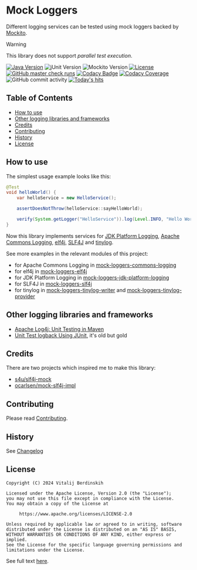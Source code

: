 # Mock Loggers

Different logging services can be tested using mock loggers backed by [Mockito][].

> [!WARNING]
> This library does not support _parallel test execution_.

[![Java Version][java-version]][jdk-download]
![jUnit Version][junit-version]
![Mockito Version][mockito-version]
[![License][license-badge]][license-link]  
[![GitHub master check runs][github-master-check-runs]][github-master-check-runs-link]
[![Codacy Badge][codacy-badge]][codacy-badge-link]
[![Codacy Coverage][codacy-coverage]][codacy-coverage-link]
![GitHub commit activity][github-commit-activity]
[![Today's hits][today-hits]][today-hits-link]

## Table of Contents

<!--ts-->
* [How to use](#how-to-use)
* [Other logging libraries and frameworks](#other-logging-libraries-and-frameworks)
* [Credits](#credits)
* [Contributing](#contributing)
* [History](#history)
* [License](#license)

<!-- Created by https://github.com/ekalinin/github-markdown-toc -->
<!-- Added by: r2, at: Fri Feb 21 08:07:42 PM EET 2025 -->

<!--te-->

## How to use

The simplest usage example looks like this:

```java
@Test
void helloWorld() {
    var helloService = new HelloService();

    assertDoesNotThrow(helloService::sayHelloWorld);

    verify(System.getLogger("HelloService")).log(Level.INFO, "Hello World!");
}
```

Now this library implements services for [JDK Platform Logging][jdk-logging],
[Apache Commons Logging][commons-logging], [elf4j][], [SLF4J][slf4j] and [tinylog][].

See more examples in the relevant modules of this project:

* for Apache Commons Logging in [mock-loggers-commons-logging](commons-logging)
* for elf4j in [mock-loggers-elf4j](elf4j)
* for JDK Platform Logging in [mock-loggers-jdk-platform-logging](jdk-platform-logging)
* for SLF4J in [mock-loggers-slf4j](slf4j)
* for tinylog in [mock-loggers-tinylog-writer](tinylog-writer) and [mock-loggers-tinylog-provider](tinylog-provider)

## Other logging libraries and frameworks

* [Apache Log4j: Unit Testing in Maven][log4j-unit-testing-in-maven]
* [Unit Test logback Using JUnit][logback-unit-test-using-junit], it's old but gold

## Credits

There are two projects which inspired me to make this library:

* [s4u/slf4j-mock][slf4j-mock]
* [ocarlsen/mock-slf4j-impl][mock-slf4j-impl]

## Contributing

Please read [Contributing](contributing.md).

## History

See [Changelog](changelog.md)

## License

```text
Copyright (C) 2024 Vitalij Berdinskih

Licensed under the Apache License, Version 2.0 (the "License");
you may not use this file except in compliance with the License.
You may obtain a copy of the License at

     https://www.apache.org/licenses/LICENSE-2.0

Unless required by applicable law or agreed to in writing, software
distributed under the License is distributed on an "AS IS" BASIS,
WITHOUT WARRANTIES OR CONDITIONS OF ANY KIND, either express or implied.
See the License for the specific language governing permissions and
limitations under the License.
```

See full text [here](LICENSE "the LICENSE file").

[Mockito]: https://site.mockito.org

[jdk-logging]: https://www.baeldung.com/java-9-logging-api "Java Platform Logging API"

[commons-logging]: https://commons.apache.org/proper/commons-logging/ "Apache Commons Logging"

[elf4j]: https://github.com/elf4j "Easy Logging Facade for Java"

[slf4j]: https://www.slf4j.org/ "Simple Logging Facade for Java"

[tinylog]: https://tinylog.org/v2/ "The lightweight logging framework"

[java-version]: https://img.shields.io/static/v1?label=Java&message=11&color=blue&logoColor=E23D28

[jdk-download]: https://www.oracle.com/java/technologies/downloads/#java11

[junit-version]: https://img.shields.io/static/v1?label=jUnit&message=5.13.4&color=blue&logo=junit5&logoColor=E23D28

[mockito-version]: https://img.shields.io/static/v1?label=Mockito&message=5.18.0&color=blue&logoColor=E23D28

[github-master-check-runs]: https://img.shields.io/github/check-runs/vitalijr2/mock-loggers/master

[github-master-check-runs-link]: https://github.com/vitalijr2/mock-loggers/actions?query=branch%3Amaster

[codacy-badge]: https://app.codacy.com/project/badge/Grade/924ce8a8d86644ec86c1749afa81f3c2

[codacy-badge-link]: https://app.codacy.com/gl/vitalijr2/mock-loggers/dashboard?utm_source=gl&utm_medium=referral&utm_content=&utm_campaign=Badge_grade

[codacy-coverage]: https://app.codacy.com/project/badge/Coverage/924ce8a8d86644ec86c1749afa81f3c2

[codacy-coverage-link]: https://app.codacy.com/gl/vitalijr2/mock-loggers/dashboard?utm_source=gl&utm_medium=referral&utm_content=&utm_campaign=Badge_coverage

[github-commit-activity]: https://img.shields.io/github/commit-activity/y/vitalijr2/mock-loggers

[today-hits]: https://hits.sh/github.com/vitalijr2/mock-loggers.svg?view=today-total&label=today's%20hits

[today-hits-link]: https://hits.sh/github.com/vitalijr2/mock-loggers/

[log4j-unit-testing-in-maven]: https://logging.apache.org/log4j/2.3.x/manual/configuration.html#UnitTestingInMaven

[logback-unit-test-using-junit]: https://www.iamninad.com/posts/unit-test-logback-using-junit/

[slf4j-mock]: https://github.com/s4u/slf4j-mock

[mock-slf4j-impl]: https://github.com/ocarlsen/mock-slf4j-impl

[license-badge]: https://img.shields.io/badge/license-Apache%202.0-blue.svg?style=flat

[license-link]: https://www.apache.org/licenses/LICENSE-2.0.html
